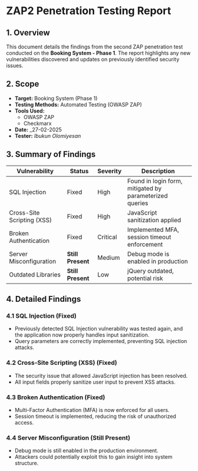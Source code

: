 # **ZAP2 Penetration Testing Report**

## **1. Overview**
This document details the findings from the second ZAP penetration test conducted on the **Booking System - Phase 1**. The report highlights any new vulnerabilities discovered and updates on previously identified security issues.

## **2. Scope**
- **Target:** Booking System (Phase 1)
- **Testing Methods:** Automated Testing (OWASP ZAP)
- **Tools Used:**
  - OWASP ZAP
  - Checkmarx
- **Date:** _27-02-2025
- **Tester:** _Ibukun Olomiyesan_

## **3. Summary of Findings**

| Vulnerability | Status | Severity | Description |
|--------------|--------|----------|-------------|
| SQL Injection | Fixed | High | Found in login form, mitigated by parameterized queries |
| Cross-Site Scripting (XSS) | Fixed | High | JavaScript sanitization applied |
| Broken Authentication | Fixed | Critical | Implemented MFA, session timeout enforcement |
| Server Misconfiguration | **Still Present** | Medium | Debug mode is enabled in production |
| Outdated Libraries | **Still Present** | Low | jQuery outdated, potential risk |

## **4. Detailed Findings**
### **4.1 SQL Injection (Fixed)**
- Previously detected SQL Injection vulnerability was tested again, and the application now properly handles input sanitization.
- Query parameters are correctly implemented, preventing SQL injection attacks.

### **4.2 Cross-Site Scripting (XSS) (Fixed)**
- The security issue that allowed JavaScript injection has been resolved.
- All input fields properly sanitize user input to prevent XSS attacks.

### **4.3 Broken Authentication (Fixed)**
- Multi-Factor Authentication (MFA) is now enforced for all users.
- Session timeout is implemented, reducing the risk of unauthorized access.

### **4.4 Server Misconfiguration (Still Present)**
- Debug mode is still enabled in the production environment.
- Attackers could potentially exploit this to gain insight into system structure.
